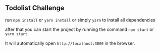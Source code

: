 Todolist Challenge
---------------------------------------------

run `npm install` or `yarn install` or simply `yarn` to install all dependencies 

after that you can start the project by running the command `npm start` or `yarn start`

It will automatically open `http://localhost:3000` in the browser.